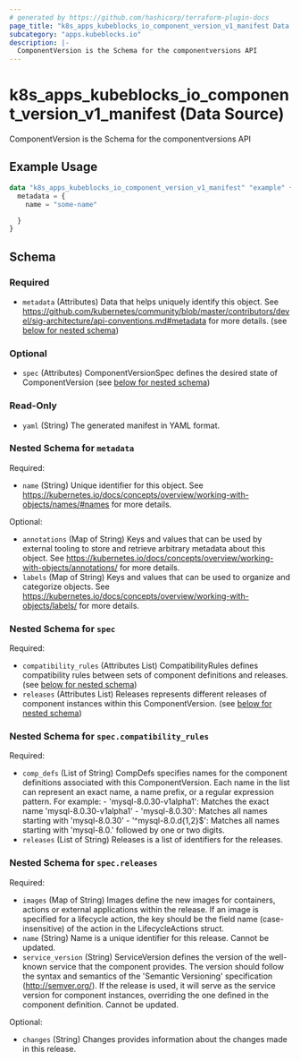 ```yaml
---
# generated by https://github.com/hashicorp/terraform-plugin-docs
page_title: "k8s_apps_kubeblocks_io_component_version_v1_manifest Data Source - terraform-provider-k8s"
subcategory: "apps.kubeblocks.io"
description: |-
  ComponentVersion is the Schema for the componentversions API
---
```


# k8s_apps_kubeblocks_io_component_version_v1_manifest (Data Source)

ComponentVersion is the Schema for the componentversions API

## Example Usage

```terraform
data "k8s_apps_kubeblocks_io_component_version_v1_manifest" "example" {
  metadata = {
    name = "some-name"

  }
}
```

<!-- schema generated by tfplugindocs -->
## Schema

### Required

- `metadata` (Attributes) Data that helps uniquely identify this object. See https://github.com/kubernetes/community/blob/master/contributors/devel/sig-architecture/api-conventions.md#metadata for more details. (see [below for nested schema](#nestedatt--metadata))

### Optional

- `spec` (Attributes) ComponentVersionSpec defines the desired state of ComponentVersion (see [below for nested schema](#nestedatt--spec))

### Read-Only

- `yaml` (String) The generated manifest in YAML format.

<a id="nestedatt--metadata"></a>
### Nested Schema for `metadata`

Required:

- `name` (String) Unique identifier for this object. See https://kubernetes.io/docs/concepts/overview/working-with-objects/names/#names for more details.

Optional:

- `annotations` (Map of String) Keys and values that can be used by external tooling to store and retrieve arbitrary metadata about this object. See https://kubernetes.io/docs/concepts/overview/working-with-objects/annotations/ for more details.
- `labels` (Map of String) Keys and values that can be used to organize and categorize objects. See https://kubernetes.io/docs/concepts/overview/working-with-objects/labels/ for more details.


<a id="nestedatt--spec"></a>
### Nested Schema for `spec`

Required:

- `compatibility_rules` (Attributes List) CompatibilityRules defines compatibility rules between sets of component definitions and releases. (see [below for nested schema](#nestedatt--spec--compatibility_rules))
- `releases` (Attributes List) Releases represents different releases of component instances within this ComponentVersion. (see [below for nested schema](#nestedatt--spec--releases))

<a id="nestedatt--spec--compatibility_rules"></a>
### Nested Schema for `spec.compatibility_rules`

Required:

- `comp_defs` (List of String) CompDefs specifies names for the component definitions associated with this ComponentVersion. Each name in the list can represent an exact name, a name prefix, or a regular expression pattern. For example: - 'mysql-8.0.30-v1alpha1': Matches the exact name 'mysql-8.0.30-v1alpha1' - 'mysql-8.0.30': Matches all names starting with 'mysql-8.0.30' - '^mysql-8.0.d{1,2}$': Matches all names starting with 'mysql-8.0.' followed by one or two digits.
- `releases` (List of String) Releases is a list of identifiers for the releases.


<a id="nestedatt--spec--releases"></a>
### Nested Schema for `spec.releases`

Required:

- `images` (Map of String) Images define the new images for containers, actions or external applications within the release. If an image is specified for a lifecycle action, the key should be the field name (case-insensitive) of the action in the LifecycleActions struct.
- `name` (String) Name is a unique identifier for this release. Cannot be updated.
- `service_version` (String) ServiceVersion defines the version of the well-known service that the component provides. The version should follow the syntax and semantics of the 'Semantic Versioning' specification (http://semver.org/). If the release is used, it will serve as the service version for component instances, overriding the one defined in the component definition. Cannot be updated.

Optional:

- `changes` (String) Changes provides information about the changes made in this release.
